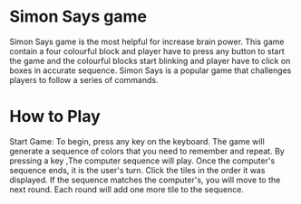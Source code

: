 # Simon Says game
 Simon Says game is the most helpful for increase brain power. This game contain a four colourful block and player have to press any button to start the game and the colourful blocks start blinking and player have to click on boxes in accurate sequence.
Simon Says is a popular game that challenges players to follow a series of commands.

# How to Play
Start Game: To begin, press any key on the keyboard. The game will generate a sequence of colors that you need to remember and repeat.
By pressing a key ,The computer sequence will play.
Once the computer's sequence ends, it is the user's turn. Click the tiles in the order it was displayed.
If the sequence matches the computer's, you will move to the next round. Each round will add one more tile to the sequence.